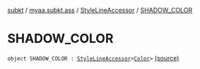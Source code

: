 [subkt](../../index.md) / [myaa.subkt.ass](../index.md) / [StyleLineAccessor](index.md) / [SHADOW_COLOR](./-s-h-a-d-o-w_-c-o-l-o-r.md)

# SHADOW_COLOR

`object SHADOW_COLOR : `[`StyleLineAccessor`](index.md)`<`[`Color`](https://docs.oracle.com/javase/9/docs/api/java/awt/Color.html)`>` [(source)](https://github.com/Myaamori/SubKt/blob/0.1.10/src/main/kotlin/myaa/subkt/ass/parser.kt#L505)